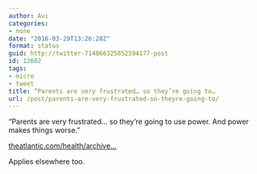 ```yaml
---
author: Avi
categories:
- none
date: "2016-03-29T13:26:28Z"
format: status
guid: http://twitter-714866325852594177-post
id: 12602
tags:
- micro
- tweet
title: “Parents are very frustrated… so they’re going to…
url: /post/parents-are-very-frustrated-so-theyre-going-to/
---
```

“Parents are very frustrated… so they’re going to use power. And power makes things worse.”

[theatlantic.com/health/archive…](http://www.theatlantic.com/health/archive/2016/03/no-spanking-no-time-out-no-problems/475440/)

Applies elsewhere too.